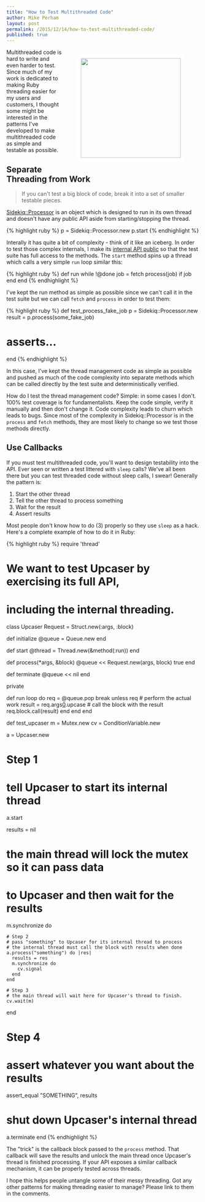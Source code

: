 ```yaml
---
title: "How to Test Multithreaded Code"
author: Mike Perham
layout: post
permalink: /2015/12/14/how-to-test-multithreaded-code/
published: true
---
```


<figure style="float: right;">
  <img style="border: solid white 10px;" src="http://yourhigherlevellife.com/wp-content/uploads/2013/02/TangledMess.png" width="260px" />
</figure>

Multithreaded code is hard to write and even harder to test.
Since much of my work is dedicated to making Ruby
threading easier for my users and customers, I thought some might be
interested in the patterns I've developed to make multithreaded code as simple
and testable as possible.

## Separate Threading from Work

> If you can't test a big block of code, break it into a set of smaller testable pieces.

[Sidekiq::Processor][0] is an object which is designed to run in its own
thread and doesn't have any public API aside from starting/stopping the
thread.

{% highlight ruby %}
p = Sidekiq::Processor.new
p.start
{% endhighlight %}

Interally it has quite a bit of complexity - think of it like an iceberg.
In order to test those complex internals, I make its [internal API public][1] so that the test suite has full
access to the methods.  The `start` method spins up a thread which calls a very simple `run` loop similar this:

{% highlight ruby %}
def run
  while !@done
    job = fetch
    process(job) if job
  end
end
{% endhighlight %}

I've kept the run method as simple as possible since we can't call it in
the test suite but we can call `fetch` and `process` in order to test them:

{% highlight ruby %}
def test_process_fake_job
  p = Sidekiq::Processor.new
  result = p.process(some_fake_job)
  # asserts...
end
{% endhighlight %}

In this case, I've kept the thread management code as simple as
possible and pushed as much of the code complexity into separate methods
which can be called directly by the test suite and deterministically
verified.

How do I test the thread management code?  Simple: in some cases I don't.  100% test
coverage is for fundamentalists.  Keep the code simple, verify it
manually and then don't change it.  Code complexity leads to churn which
leads to bugs.  Since most of the complexity in Sidekiq::Processor is in the `process` and
`fetch` methods, they are most likely to change so we test those methods directly.

## Use Callbacks

If you must test multithreaded code, you'll want to design testability
into the API.  Ever seen or written a test littered with `sleep` calls?
We've all been there but you can test threaded code without sleep calls, I swear!
Generally the pattern is:

1. Start the other thread
2. Tell the other thread to process something
3. Wait for the result
4. Assert results

Most people don't know how to do (3) properly so they use `sleep` as a
hack.  Here's a complete example of how to do it in Ruby:

{% highlight ruby %}
require 'thread'

# We want to test Upcaser by exercising its full API,
# including the internal threading.
class Upcaser
  Request = Struct.new(:args, :block)

  def initialize
    @queue = Queue.new
  end

  def start
    @thread = Thread.new(&method(:run))
  end

  def process(*args, &block)
    @queue << Request.new(args, block)
    true
  end

  def terminate
    @queue << nil
  end

  private

  def run
    loop do
      req = @queue.pop
      break unless req
      # perform the actual work
      result = req.args[0].upcase
      # call the block with the result
      req.block.call(result)
    end
  end
end

def test_upcaser
  m = Mutex.new
  cv = ConditionVariable.new

  a = Upcaser.new
  # Step 1
  # tell Upcaser to start its internal thread
  a.start

  results = nil

  # the main thread will lock the mutex so it can pass data
  # to Upcaser and then wait for the results
  m.synchronize do

    # Step 2
    # pass "something" to Upcaser for its internal thread to process
    # the internal thread must call the block with results when done
    a.process("something") do |res|
      results = res
      m.synchronize do
        cv.signal
      end
    end

    # Step 3
    # the main thread will wait here for Upcaser's thread to finish.
    cv.wait(m)
  end

  # Step 4
  # assert whatever you want about the results
  assert_equal "SOMETHING", results

  # shut down Upcaser's internal thread
  a.terminate
end
{% endhighlight %}

The "trick" is the callback block passed to the `process` method.  That callback
will save the results and unlock the main thread once Upcaser's thread is finished processing.  If your API
exposes a similar callback mechanism, it can be properly tested across threads.

I hope this helps people untangle some of their messy threading.  Got any other
patterns for making threading easier to manage?  Please link to them in
the comments.

[0]: https://github.com/mperham/sidekiq/blob/master/lib/sidekiq/processor.rb#L24
[1]: https://github.com/mperham/sidekiq/blob/master/lib/sidekiq/processor.rb#L62

